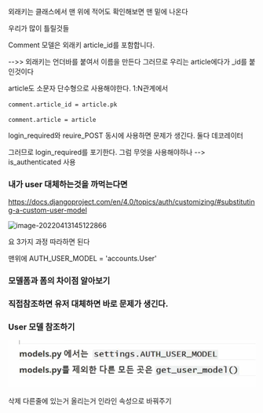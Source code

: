 외래키는 클래스에서 맨 위에 적어도 확인해보면 맨 밑에 나온다

우리가 많이 틀릴것들

Comment 모델은 외래키 article_id를 포함합니다.

-->> 외래키는 언더바를 붙여서 이름을 만든다 그러므로 우리는 article에다가 _id를 붙인것이다

article도 소문자 단수형으로 사용해야한다. 1:N관계에서 



`comment.article_id = article.pk`

`comment.article = article`





login_required와 reuire_POST 동시에 사용하면 문제가 생긴다. 둘다 데코레이터

그러므로 login_required를 포기한다. 그럼 무엇을 사용해야하나 --> is_authenticated 사용



### 내가 user 대체하는것을 까먹는다면

https://docs.djangoproject.com/en/4.0/topics/auth/customizing/#substituting-a-custom-user-model

![image-20220413145122866](C:\Users\qowns\AppData\Roaming\Typora\typora-user-images\image-20220413145122866.png)

요 3가지 과정 따라하면 된다

맨위에 AUTH_USER_MODEL = 'accounts.User'









### 모델폼과 폼의 차이점 알아보기





### 직접참조하면 유저 대체하면 바로 문제가 생긴다. 







### User 모델 참조하기

![img](0413.assets/unknown.png)



삭제 다른줄에 있는거 올리는거 인라인 속성으로 바꿔주기